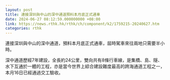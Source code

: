 ```yaml
---
layout: post
title: 連接深圳與中山的深中通道預料本月底正式通車
date: 2024-06-27 08:12:59.000000000 +08:00
link: https://news.rthk.hk/rthk/ch/component/k2/1759215-20240627.htm
categories: rthk
---
```


連接深圳與中山的深中通道，預料本月底正式通車，屆時駕車來往兩地只需要半小時。

深中通道歷經7年建設，全長約24公里，雙向共有8條行車線，是集橋、島、隧、水下互通於一體的工程，亦是當今世界上綜合建設難度最高的跨海通道工程之一，本月16日已經通過交工驗收。
